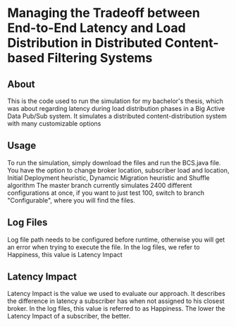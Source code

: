 # Managing the Tradeoff between End-to-End Latency and Load Distribution in Distributed Content-based Filtering Systems
## About
This is the code used to run the simulation for my bachelor's thesis, which was about regarding latency during load distribution phases in a Big Active Data Pub/Sub system. It simulates a distributed content-distribution system with many customizable options
## Usage 
To run the simulation, simply download the files and run the BCS.java file. You have the option to change broker location, subscriber load and location, Initial Deployment heuristic, Dynamcic Migration heuristic and Shuffle algorithm
The master branch currently simulates 2400 different configurations at once, if you want to just test 100, switch to branch "Configurable", where you will find the files.
## Log Files
Log file path needs to be configured before runtime, otherwise you will get an error when trying to execute the file. In the log files, we refer to Happiness, this value is Latency Impact
## Latency Impact
Latency Impact is the value we used to evaluate our approach. It describes the difference in latency a subscriber has when not assigned to his closest broker. In the log files, this value is referred to as Happiness. The lower the Latency Impact of a subscriber, the better. 
